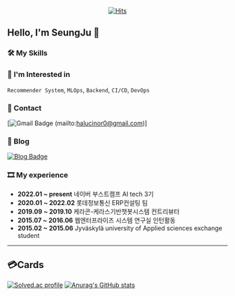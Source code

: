 <div align=center>
	
[![Hits](https://hits.seeyoufarm.com/api/count/incr/badge.svg?url=https%3A%2F%2Fgithub.com%2Fhalucinor&count_bg=%2379C83D&title_bg=%23555555&icon=&icon_color=%23E7E7E7&title=hits&edge_flat=false)](https://hits.seeyoufarm.com)
	
</div>

## Hello, I'm SeungJu 👋
<!--
### I'm

- Programmer
- 💻 ML Engineer
- INTJ
- 
-->
### 🛠️ **My Skills**


### 🤔 **I'm Interested in**  
`Recommender System`, `MLOps`, `Backend`, `CI/CD`, `DevOps`

### **📨 Contact**
[![Gmail Badge](https://img.shields.io/badge/Gmail-d14836?style=flat-square&logo=Gmail&logoColor=white&link=mailto:halucinor0@gmail.com)
(mailto:halucinor0@gmail.com)]

### **📜 Blog**
[![Blog Badge](http://img.shields.io/badge/-Tech%20blog-black?style=flat-square&logo=github&link=https://libertbaek.com/)](https://libertbaek.com/)	


### **🎞️ My experience**

- **2022.01 ~ present** 네이버 부스트캠프 AI tech 3기  
- **2020.01 ~ 2022.02** 롯데정보통신 ERP컨설팅 팀  
- **2019.09 ~ 2019.10** 케라콘-케라스기반챗봇시스템 컨트리뷰터
- **2015.07 ~ 2016.06** 웹엔터프라이즈 시스템 연구실 인턴활동
- **2015.02 ~ 2015.06** Jyväskylä university of Applied sciences exchange student

<!-- 🌱 I’m currently learning ... -->


-----

## 💳Cards

[![Solved.ac profile](http://mazassumnida.wtf/api/generate_badge?boj=halucinor)](https://solved.ac/halucinor)
[![Anurag's GitHub stats](https://github-readme-stats.vercel.app/api?username=halucinor)](https://github.com/anuraghazra/github-readme-stats)


<!--
**halucinor/halucinor** is a ✨ _special_ ✨ repository because its `README.md` (this file) appears on your GitHub profile.

Here are some ideas to get you started:

- 🔭 I’m currently working on ...

- 👯 I’m looking to collaborate on ...
- 🤔 I’m looking for help with ...
- 💬 Ask me about ...
- 📫 How to reach me: ...
- 😄 Pronouns: ...
- ⚡ Fun fact: ...
-->
